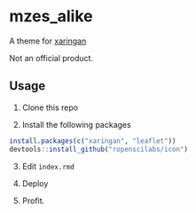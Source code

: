 # mzes_alike

A theme for [xaringan](https://cran.r-project.org/web/packages/xaringan/index.html)

Not an official product.

## Usage

1. Clone this repo

2. Install the following packages

```r
install.packages(c("xaringan", "leaflet"))
devtools::install_github("ropenscilabs/icon")
```

3. Edit `index.rmd`

4. Deploy

5. Profit.

